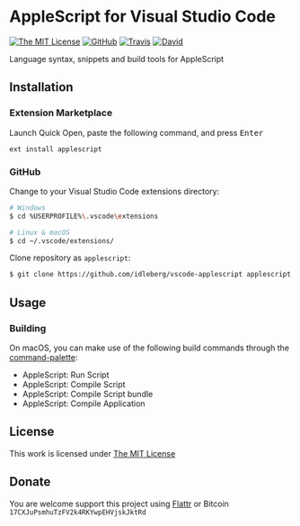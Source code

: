 # AppleScript for Visual Studio Code

[![The MIT License](https://img.shields.io/badge/license-MIT-orange.svg?style=flat-square)](http://opensource.org/licenses/MIT)
[![GitHub](https://img.shields.io/github/release/idleberg/vscode-applescript.svg?style=flat-square)](https://github.com/idleberg/vscode-applescript/releases)
[![Travis](https://img.shields.io/travis/idleberg/vscode-applescript.svg?style=flat-square)](https://travis-ci.org/idleberg/vscode-applescript)
[![David](https://img.shields.io/david/dev/idleberg/vscode-applescript.svg?style=flat-square)](https://david-dm.org/idleberg/vscode-applescript#info=devDependencies)

Language syntax, snippets and build tools for AppleScript

## Installation

### Extension Marketplace

Launch Quick Open, paste the following command, and press <kbd>Enter</kbd>

`ext install applescript`

### GitHub

Change to your Visual Studio Code extensions directory:

```bash
# Windows
$ cd %USERPROFILE%\.vscode\extensions

# Linux & macOS
$ cd ~/.vscode/extensions/
```

Clone repository as `applescript`:

```bash
$ git clone https://github.com/idleberg/vscode-applescript applescript
```

## Usage

### Building

On macOS, you can make use of the following build commands through the [command-palette](https://code.visualstudio.com/docs/editor/codebasics#_command-palette):

* AppleScript: Run Script
* AppleScript: Compile Script
* AppleScript: Compile Script bundle
* AppleScript: Compile Application

## License

This work is licensed under [The MIT License](https://opensource.org/licenses/MIT)

## Donate

You are welcome support this project using [Flattr](https://flattr.com/submit/auto?user_id=idleberg&url=https://github.com/idleberg/vscode-applescript) or Bitcoin `17CXJuPsmhuTzFV2k4RKYwpEHVjskJktRd`